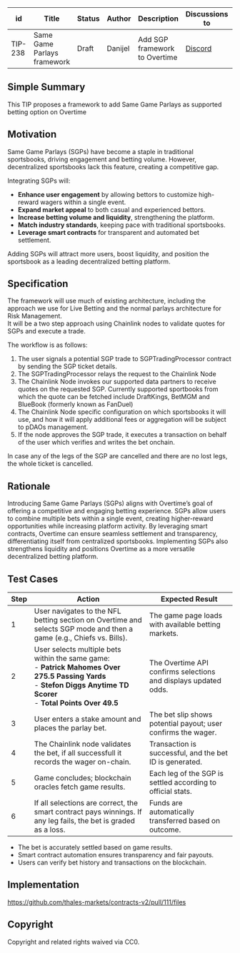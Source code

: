   
| id      | Title | Status | Author | Description | Discussions to | Created |
| ----------- | ----------- | ----------- | ----------- | ----------- | ----------- | ----------- |
| TIP-238 | Same Game Parlays framework | Draft | Danijel| Add SGP framework to Overtime| [Discord](https://discord.gg/thales) | 2025-02-04

## Simple Summary
This TIP proposes a framework to add Same Game Parlays as supported betting option on Overtime

## Motivation

Same Game Parlays (SGPs) have become a staple in traditional sportsbooks, driving engagement and betting volume. However, decentralized sportsbooks lack this feature, creating a competitive gap.  

Integrating SGPs will:  
- **Enhance user engagement** by allowing bettors to customize high-reward wagers within a single event.  
- **Expand market appeal** to both casual and experienced bettors.  
- **Increase betting volume and liquidity**, strengthening the platform.  
- **Match industry standards**, keeping pace with traditional sportsbooks.  
- **Leverage smart contracts** for transparent and automated bet settlement.  

Adding SGPs will attract more users, boost liquidity, and position the sportsbook as a leading decentralized betting platform.


## Specification
The framework will use much of existing architecture, including the approach we use for Live Betting and the normal parlays architecture for Risk Management.   
It will be a two step approach using Chainlink nodes to validate quotes for SGPs and execute a trade. 

The workflow is as follows:
1. The user signals a potential SGP trade to SGPTradingProcessor contract by sending the SGP ticket details. 
2. The SGPTradingProcessor relays the request to the Chainlink Node  
3. The Chainlink Node invokes our supported data partners to receive quotes on the requested SGP. Currently supported sportbooks from which the quote can be fetched include DraftKings, BetMGM and BlueBook (formerly known as FanDuel)  
4. The Chainlink Node specific configuration on which sportsbooks it will use, and how it will apply additional fees or aggregation will be subject to pDAOs management.  
5. If the node approves the SGP trade, it executes a transaction on behalf of the user which verifies and writes the bet onchain. 

In case any of the legs of the SGP are cancelled and there are no lost legs, the whole ticket is cancelled.  
                    
## Rationale
Introducing Same Game Parlays (SGPs) aligns with Overtime’s goal of offering a competitive and engaging betting experience. SGPs allow users to combine multiple bets within a single event, creating higher-reward opportunities while increasing platform activity. By leveraging smart contracts, Overtime can ensure seamless settlement and transparency, differentiating itself from centralized sportsbooks. Implementing SGPs also strengthens liquidity and positions Overtime as a more versatile decentralized betting platform.

## Test Cases
| Step | Action | Expected Result |
|------|--------|----------------|
| 1 | User navigates to the NFL betting section on Overtime and selects SGP mode and then a game (e.g., Chiefs vs. Bills). | The game page loads with available betting markets. |
| 2 | User selects multiple bets within the same game: <br> - **Patrick Mahomes Over 275.5 Passing Yards** <br> - **Stefon Diggs Anytime TD Scorer** <br> - **Total Points Over 49.5** | The Overtime API confirms selections and displays updated odds. |
| 3 | User enters a stake amount and places the parlay bet. | The bet slip shows potential payout; user confirms the wager. |
| 4 | The Chainlink node validates the bet, if all successfull it records the wager on-chain. | Transaction is successful, and the bet ID is generated. |
| 5 | Game concludes; blockchain oracles fetch game results. | Each leg of the SGP is settled according to official stats. |
| 6 | If all selections are correct, the smart contract pays winnings. If any leg fails, the bet is graded as a loss. | Funds are automatically transferred based on outcome. |

- The bet is accurately settled based on game results.  
- Smart contract automation ensures transparency and fair payouts.  
- Users can verify bet history and transactions on the blockchain.  

## Implementation
https://github.com/thales-markets/contracts-v2/pull/111/files

## Copyright
Copyright and related rights waived via CC0.
